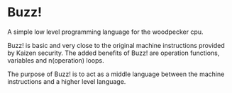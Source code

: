 # Buzz!

A simple low level programming language for the woodpecker cpu.

Buzz! is basic and very close to the original machine instructions provided by Kaizen security. 
The added benefits of Buzz! are operation functions, variables and n(operation) loops.

The purpose of Buzz! is to act as a middle language between the machine instructions and a higher level language.




